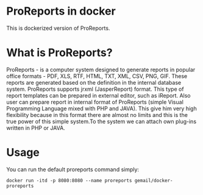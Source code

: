 # ProReports in docker

This is dockerized version of ProReports.

# What is ProReports?

ProReports - is a computer system designed to generate reports in popular office formats - PDF, XLS, RTF, HTML, TXT, XML, CSV, PNG, GIF. 
These reports are generated based on the definition in the internal database system. ProReports supports jrxml (JasperReport) format. 
This type of report templates can be prepared in external editor, such as iReport. Also user can prepare report in internal format of 
ProReports (simple Visual Programming Language mixed with PHP and JAVA). This give him very high flexibility because in this format there
are almost no limits and this is the true power of this simple system.To the system we can attach own plug-ins written in PHP or JAVA.

# Usage
You can run the default proreports command simply:

```
docker run -itd -p 8080:8080 --name proreports gemail/docker-proreports
```

